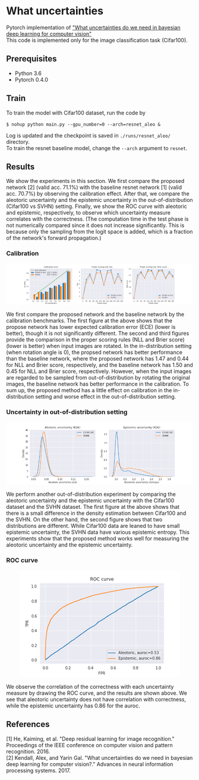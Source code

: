 # What uncertainties
Pytorch implementation of ["What uncertainties do we need in bayesian deep learning for computer vision"](https://papers.nips.cc/paper/7141-what-uncertainties-do-we-need-in-bayesian-deep-learning-for-computer-vision.pdf) 
<br>
This code is implemented only for the image classification task (Cifar100).

## Prerequisites
* Python 3.6
* Pytorch 0.4.0

## Train
To train the model with Cifar100 dataset, run the code by
```
$ nohup python main.py --gpu_number=0 --arch=resnet_aleo & 
```
Log is updated and the checkpoint is saved in `./runs/resnet_aleo/` directory. <br>
To train the resnet baseline model, change the `--arch` argument to `resnet`.

## Results
We show the experiments in this section. 
We first compare the proposed network [2] (valid acc. 71.1%) with the baseline resnet network [1] (valid acc. 70.7%) by observing the calibration effect. 
After that, we compare the aleotoric uncertainty and the epistemic uncertainty in the out-of-distribution (Cifar100 vs SVHN) setting.
Finally, we show the ROC curve with aleotoric and epistemic, respectively, to observe which uncertainty measure correlates with the correctness.
(The computation time in the test phase is not numerically compared since it does not increase significantly. This is because only the sampling from the logit space is added, which is a fraction of the network's forward propagation.)

### Calibration

<p align="center">
  <img src="./png/id_comparison.png">
</p>
<!-- ![](png/id_comparison.png) -->

We first compare the proposed network and the baseline network by the calibration benchmarks. 
The first figure at the above shows that the propose network has lower expected calibration error (ECE) (lower is better), though it is not significantly different. 
The second and third figures provide the comparison in the proper scoring rules (NLL and Brier score) (lower is better) when input images are rotated. 
In the in-distribution setting (when rotation angle is 0), the propsed network has better performance than the baseline network, where the proposed network has 1.47 and 0.44 for NLL and Brier score, respectively, and the baseline network has 1.50 and 0.45 for NLL and Brier score, respectively. 
However, when the input images are regarded to be sampled from out-of-distribution by rotating the original images, the baseline network has better performance in the calibration. 
To sum up, the proposed method has a little effect on calibration in the in-distribution setting and worse effect in the out-of-distribution setting.

### Uncertainty in out-of-distribution setting
<p align="center">
  <img src="./png/ood_comparison.png">
</p>

We perform another out-of-distribution experiment by comparing the aleotoric uncertainty and the epistemic uncertainty with the Cifar100 dataset and the SVHN dataset. The first figure at the above shows that there is a small difference in the density estimation between Cifar100 and the SVHN. On the other hand, the second figure shows that two distributions are different. While Cifar100 data are leaned to have small epistemic uncertainty, the SVHN data have various epistemic entropy. This experiments show that the proposed method works well for measuring the aleotoric uncertainty and the epistemic uncertainty.

### ROC curve
<p align="center">
  <img src="./png/roc_curve.png">
</p>

We observe the correlation of the correctness with each uncertainty measure by drawing the ROC curve, and the results are shown above. We see that aleotoric uncertainty does not have correlation with correctness, while the epistemic uncertainty has 0.86 for the auroc.

## References
[1] He, Kaiming, et al. "Deep residual learning for image recognition." Proceedings of the IEEE conference on computer vision and pattern recognition. 2016. <br>
[2] Kendall, Alex, and Yarin Gal. "What uncertainties do we need in bayesian deep learning for computer vision?." Advances in neural information processing systems. 2017.
